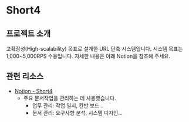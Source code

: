 # Short4

## 프로젝트 소개

고확장성(High-scalability) 목표로 설계한 URL 단축 시스템입니다. 시스템 목표는 1,000~5,000RPS 수용입니다. 자세한 내용은 아래 Notion을 참조해 주세요.

## 관련 리소스

* [Notion - Short4](https://short4.notion.site/)
    * 주요 문서작업을 관리하는 데 사용했습니다.
        * 업무 관리: 작업 일지, 칸반 보드...
        * 문서 관리: 요구사항 분석, 시스템 디자인... 